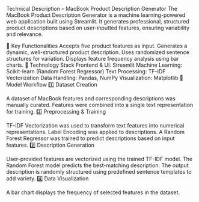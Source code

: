 Technical Description – MacBook Product Description Generator
The MacBook Product Description Generator is a machine learning-powered web application built using Streamlit. It generates professional, structured product descriptions based on user-inputted features, ensuring variability and relevance.

🔹 Key Functionalities
Accepts five product features as input.
Generates a dynamic, well-structured product description.
Uses randomized sentence structures for variation.
Displays feature frequency analysis using bar charts.
🔹 Technology Stack
Frontend & UI: Streamlit
Machine Learning: Scikit-learn (Random Forest Regressor)
Text Processing: TF-IDF Vectorization
Data Handling: Pandas, NumPy
Visualization: Matplotlib
🔹 Model Workflow
1️⃣ Dataset Creation

A dataset of MacBook features and corresponding descriptions was manually curated.
Features were combined into a single text representation for training.
2️⃣ Preprocessing & Training

TF-IDF Vectorization was used to transform text features into numerical representations.
Label Encoding was applied to descriptions.
A Random Forest Regressor was trained to predict descriptions based on input features.
3️⃣ Description Generation

User-provided features are vectorized using the trained TF-IDF model.
The Random Forest model predicts the best-matching description.
The output description is randomly structured using predefined sentence templates to add variety.
4️⃣ Data Visualization

A bar chart displays the frequency of selected features in the dataset.
